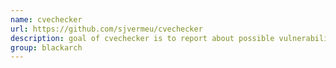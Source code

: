 ```yaml
---
name: cvechecker
url: https://github.com/sjvermeu/cvechecker
description: goal of cvechecker is to report about possible vulnerabilities on your system, by scanning the installed software and matching the results with the CVE database. URL : https://github.com/sjvermeu/cvechecker Groups : blackarch blackarch-scanner
group: blackarch
---
```

